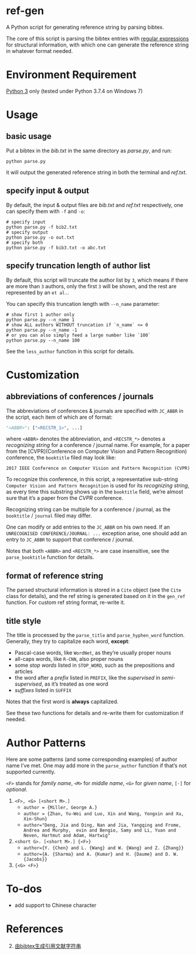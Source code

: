 # ref-gen

A Python script for generating reference string by parsing bibtex.

The core of this script is parsing the bibtex entries with [regular expressions](https://www.runoob.com/python3/python3-reg-expressions.html#flags) for structural information, with which one can generate the reference string in whatever format needed.

# Environment Requirement

[Python 3](https://www.python.org/) only (tested under Python 3.7.4 on Windows 7)

# Usage

## basic usage

Put a bibtex in the *bib.txt* in the same directory as *parse.py*, and run:

```shell
python parse.py
```

it will output the generated reference string in both the terminal and *ref.txt*.

## specify input & output

By default, the input & output files are *bib.txt* and *ref.txt* respectively, one can specify them with `-f` and `-o`:

```shell
# specify input
python parse.py -f bib2.txt
# specify output
python parse.py -o out.txt
# specify both
python parse.py -f bib3.txt -o abc.txt
```

## specify truncation length of author list

By default, this script will truncate the author list by `3`, which means if there are more than `3` authors, only the first `3` will be shown, and the rest are represented by an `et al.`.

You can specify this truncation length with `--n_name` parameter:

```shell
# show first 1 author only
python parse.py --n_name 1
# show ALL authors WITHOUT truncation if `n_name` <= 0
python parse.py --n_name -1
# or you can also simply feed a large number like `100`
python parse.py --n_name 100
```

See the `less_author` function in this script for details.

# Customization

## abbreviations of conferences / journals

The abbreviations of conferences & journals are specified with `JC_ABBR` in the script, each item of which are of format:

```python
"<ABBR>": ["<RECSTR_1>", ...]
```

where `<ABBR>` denotes the abbreviation, and `<RECSTR_*>` denotes a *recognizing string* for a conference / journal name.  For example, for a paper from the [CVPR](Conference on Computer Vision and Pattern Recognition) conference, the `booktitle` filed may look like:

```
2017 IEEE Conference on Computer Vision and Pattern Recognition (CVPR)
```

To recognize this conference, in this script, a representative sub-string `Computer Vision and Pattern Recognition` is used for its *recognizing string*, as every time this substring shows up in the `booktitle` field, we’re almost sure that it’s a paper from the *CVPR* conference.

Recognizing string can be multiple for a conference / journal, as the `booktitle` / `journal` filed may differ.

One can modify or add entries to the `JC_ABBR` on his own need. If an `UNRECOGNISED CONFERENCE/JOURNAL: ...` exception arise, one should add an entry to `JC_ABBR` to support that conference / journal.

Notes that both `<ABBR>` and `<RECSTR_*>` are case insensitive, see the `parse_booktitle` function for details.

## format of reference string

The parsed structural information is stored in a `Cite` object (see the `Cite` class for details), and the ref string is generated based on it in the `gen_ref` function. For custom ref string format, re-write it.

## title style

The title is processed by the `parse_title` and `parse_hyphen_word` function. Generally, they try to capitalize each word, **except**:

- Pascal-case words, like `WordNet`, as they’re usually proper nouns
- all-caps words, like `R-CNN`, also proper nouns
- some *stop words* listed in `STOP_WORD`, such as the prepositions and articles
- the word after a *prefix* listed in `PREFIX`, like the *supervised* in *semi-supervised*, as it’s treated as one word
- *suffixes* listed in `SUFFIX`

Notes that the first word is **always** capitalized. 

See these two functions for details and re-write them for customization if needed.

# Author Patterns

Here are some patterns (and some corresponding examples) of author name I’ve met. One may add more in the `parse_author` function if that’s not supported currently.

`<F>` stands for *family name*, `<M>` for *middle name*, `<G>` for *given name*, `[·]` for *optional*.

1. `<F>, <G> [<short M>.]`
   - `author = {Miller, George A.}`
   - `author = {Zhan, Yu-Wei and Luo, Xin and Wang, Yongxin and Xu, Xin-Shun}`
   - `author="Deng, Jia and Ding, Nan and Jia, Yangqing and Frome, Andrea and Murphy,  evin and Bengio, Samy and Li, Yuan and Neven, Hartmut and Adam, Hartwig"`
2. `<short G>. [<short M>.] {<F>}`
   - `author={Y. {Chen} and L. {Wang} and W. {Wang} and Z. {Zhang}}`
   - `author={A. {Sharma} and A. {Kumar} and H. {Daume} and D. W. {Jacobs}}`
3. `{<G> <F>}`

# To-dos

- add support to Chinese character

# References

2. [由bibtex生成引用文献字符串](https://blog.csdn.net/HackerTom/article/details/113802147)